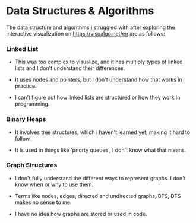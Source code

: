 # Data Structures & Algorithms

The data structure and algorithms i struggled with after exploring the interactive visualization on https://visualgo.net/en are as follows:

### Linked List
- This was too complex to visualize, and it has multiply types of linked lists and I don't understand their differences.

- It uses nodes and pointers, but I don't understand how that works in practice.

- I can't figure out how linked lists are structured or how they work in programming.

### Binary Heaps
- It involves tree structures, which i haven't learned yet, making it hard to follow.

- It is used in things like 'priorty queues', I don't know what that means.

### Graph Structures
- I don't fully understand the different ways to represent graphs. I don't know when or why to use them.

- Terms like nodes, edges, directed and undirected graphs, BFS, DFS makes no sense to me.

- I have no idea how graphs are stored or used in code.




